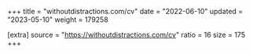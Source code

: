 +++
title = "withoutdistractions.com/cv"
date = "2022-06-10"
updated = "2023-05-10"
weight = 179258

[extra]
source = "https://withoutdistractions.com/cv"
ratio = 16
size = 175
+++
